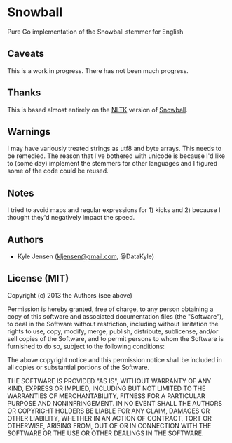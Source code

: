 Snowball
========

Pure Go implementation of the Snowball stemmer for English

## Caveats

This is a work in progress.  There has not been much progress.

## Thanks

This is based almost entirely on the [NLTK](http://nltk.org/)
version of
[Snowball](https://raw.github.com/nltk/nltk/master/nltk/stem/snowball.py).

## Warnings

I may have variously treated strings as utf8 and byte arrays.  This needs
to be remedied.  The reason that I've bothered with unicode is because
I'd like to (some day) implement the stemmers for other languages and 
I figured some of the code could be reused.

## Notes

I tried to avoid maps and regular expressions for 1) kicks and 2) because
I thought they'd negatively impact the speed.

## Authors

* Kyle Jensen (kljensen@gmail.com, @DataKyle)

## License (MIT)

Copyright (c) 2013 the Authors (see above)

Permission is hereby granted, free of charge, to any person obtaining
a copy of this software and associated documentation files (the
"Software"), to deal in the Software without restriction, including
without limitation the rights to use, copy, modify, merge, publish,
distribute, sublicense, and/or sell copies of the Software, and to
permit persons to whom the Software is furnished to do so, subject to
the following conditions:

The above copyright notice and this permission notice shall be
included in all copies or substantial portions of the Software.

THE SOFTWARE IS PROVIDED "AS IS", WITHOUT WARRANTY OF ANY KIND,
EXPRESS OR IMPLIED, INCLUDING BUT NOT LIMITED TO THE WARRANTIES OF
MERCHANTABILITY, FITNESS FOR A PARTICULAR PURPOSE AND NONINFRINGEMENT.
IN NO EVENT SHALL THE AUTHORS OR COPYRIGHT HOLDERS BE LIABLE FOR ANY
CLAIM, DAMAGES OR OTHER LIABILITY, WHETHER IN AN ACTION OF CONTRACT,
TORT OR OTHERWISE, ARISING FROM, OUT OF OR IN CONNECTION WITH THE
SOFTWARE OR THE USE OR OTHER DEALINGS IN THE SOFTWARE.